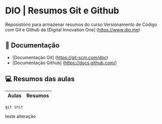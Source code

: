 
# DIO | Resumos Git e Github

Reposistório para armazenar resumos do curso Versionamento de Código com Git e Github da [Digital Innovation One] (https://www.dio.me)

## 📃 Documentação
- [Documentação Git] (https://git-scm.com/doc)
- [Documentação Github] (https://docs.github.com/)

## 💻 Resumos das aulas

|Aulas | Resumos |
|------|---------|

```
git init
```

teste alteração